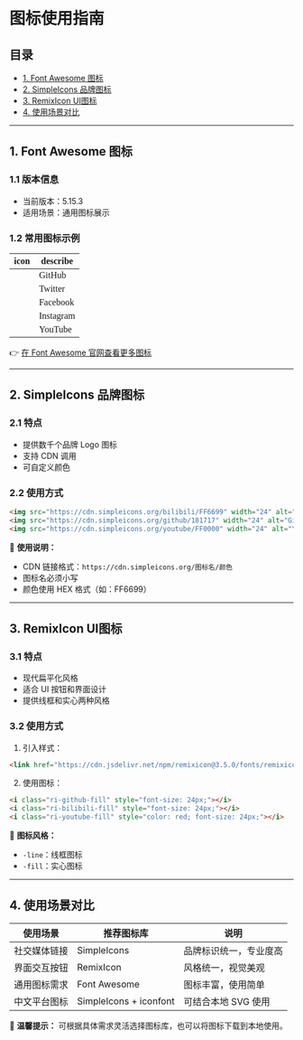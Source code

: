 # 图标使用指南

## 目录
- [1. Font Awesome 图标](#1-font-awesome-图标)
- [2. SimpleIcons 品牌图标](#2-simpleicons-品牌图标)
- [3. RemixIcon UI图标](#3-remixicon-ui图标)
- [4. 使用场景对比](#4-使用场景对比)

---

## 1. Font Awesome 图标
### 1.1 版本信息
- 当前版本：5.15.3
- 适用场景：通用图标展示

### 1.2 常用图标示例
<span style="font-family: 'Font Awesome 5 Brands'; font-size: 24px;">

| icon                              | describe  |
| --------------------------------- | --------- |
| <i class="fab fa-github"></i>     | GitHub    |
| <i class="fab fa-twitter"></i>    | Twitter   |
| <i class="fab fa-facebook-f"></i> | Facebook  |
| <i class="fab fa-instagram"></i>  | Instagram |
| <i class="fab fa-youtube"></i>    | YouTube   |

</span>

👉 [在 Font Awesome 官网查看更多图标](https://fontawesome.com/v5/search)

---

## 2. SimpleIcons 品牌图标
### 2.1 特点
- 提供数千个品牌 Logo 图标
- 支持 CDN 调用
- 可自定义颜色

### 2.2 使用方式
```html
<img src="https://cdn.simpleicons.org/bilibili/FF6699" width="24" alt="Bilibili" />
<img src="https://cdn.simpleicons.org/github/181717" width="24" alt="GitHub" />
<img src="https://cdn.simpleicons.org/youtube/FF0000" width="24" alt="YouTube" />
```

📝 **使用说明：**
- CDN 链接格式：`https://cdn.simpleicons.org/图标名/颜色`
- 图标名必须小写
- 颜色使用 HEX 格式（如：FF6699）

---

## 3. RemixIcon UI图标
### 3.1 特点
- 现代扁平化风格
- 适合 UI 按钮和界面设计
- 提供线框和实心两种风格

### 3.2 使用方式
1. 引入样式：
```html
<link href="https://cdn.jsdelivr.net/npm/remixicon@3.5.0/fonts/remixicon.css" rel="stylesheet">
```

2. 使用图标：
```html
<i class="ri-github-fill" style="font-size: 24px;"></i>
<i class="ri-bilibili-fill" style="font-size: 24px;"></i>
<i class="ri-youtube-fill" style="color: red; font-size: 24px;"></i>
```

📝 **图标风格：**
- `-line`：线框图标
- `-fill`：实心图标

---

## 4. 使用场景对比

| 使用场景 | 推荐图标库 | 说明 |
|---------|------------|------|
| 社交媒体链接 | SimpleIcons | 品牌标识统一，专业度高 |
| 界面交互按钮 | RemixIcon | 风格统一，视觉美观 |
| 通用图标需求 | Font Awesome | 图标丰富，使用简单 |
| 中文平台图标 | SimpleIcons + iconfont | 可结合本地 SVG 使用 |

🎯 **温馨提示：** 可根据具体需求灵活选择图标库，也可以将图标下载到本地使用。
